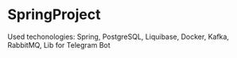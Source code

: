 # SpringProject

Used techonologies: Spring, PostgreSQL, Liquibase, Docker, Kafka, RabbitMQ, Lib for Telegram Bot
